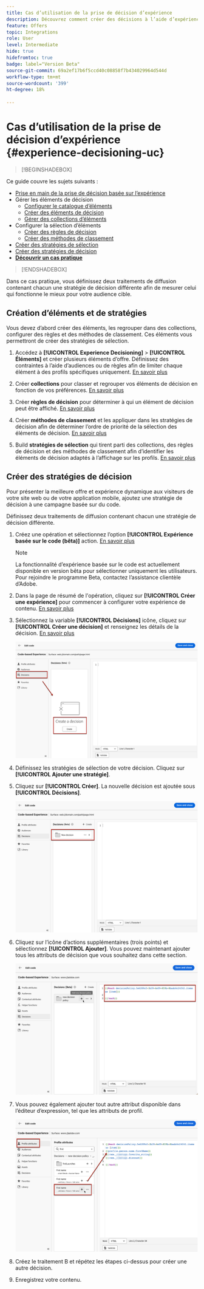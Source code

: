 ```yaml
---
title: Cas d’utilisation de la prise de décision d’expérience
description: Découvrez comment créer des décisions à l’aide d’expériences avec le canal basé sur le code
feature: Offers
topic: Integrations
role: User
level: Intermediate
hide: true
hidefromtoc: true
badge: label="Version Beta"
source-git-commit: 69a2ef17b6f5ccd40c08858f7b434029964d544d
workflow-type: tm+mt
source-wordcount: '399'
ht-degree: 18%

---
```


# Cas d’utilisation de la prise de décision d’expérience {#experience-decisioning-uc}

>[!BEGINSHADEBOX]

Ce guide couvre les sujets suivants :

* [Prise en main de la prise de décision basée sur l’expérience](gs-experience-decisioning.md)
* Gérer les éléments de décision
   * [Configurer le catalogue d’éléments](catalogs.md)
   * [Créer des éléments de décision](items.md)
   * [Gérer des collections d’éléments](collections.md)
* Configurer la sélection d’éléments
   * [Créer des règles de décision](rules.md)
   * [Créer des méthodes de classement](ranking.md)
* [Créer des stratégies de sélection](selection-strategies.md)
* [Créer des stratégies de décision](create-decision.md)
* **[Découvrir un cas pratique](experience-decisioning-uc.md)**

>[!ENDSHADEBOX]

Dans ce cas pratique, vous définissez deux traitements de diffusion contenant chacun une stratégie de décision différente afin de mesurer celui qui fonctionne le mieux pour votre audience cible.

## Création d’éléments et de stratégies

Vous devez d’abord créer des éléments, les regrouper dans des collections, configurer des règles et des méthodes de classement. Ces éléments vous permettront de créer des stratégies de sélection.

1. Accédez à **[!UICONTROL Experience Decisioning]** > **[!UICONTROL Éléments]** et créer plusieurs éléments d’offre. Définissez des contraintes à l’aide d’audiences ou de règles afin de limiter chaque élément à des profils spécifiques uniquement. [En savoir plus](items.md)

   <!--
   1. From the items list, click the **[!UICONTROL Edit schema]** button  and edit the custom attributes if needed. [Learn how to work with catalogs](catalogs.md)-->

1. Créer **collections** pour classer et regrouper vos éléments de décision en fonction de vos préférences. [En savoir plus](collections.md)

1. Créer **règles de décision** pour déterminer à qui un élément de décision peut être affiché. [En savoir plus](rules.md)

1. Créer **méthodes de classement** et les appliquer dans les stratégies de décision afin de déterminer l’ordre de priorité de la sélection des éléments de décision. [En savoir plus](ranking.md)

1. Build **stratégies de sélection** qui tirent parti des collections, des règles de décision et des méthodes de classement afin d’identifier les éléments de décision adaptés à l’affichage sur les profils. [En savoir plus](selection-strategies.md)

## Créer des stratégies de décision

Pour présenter la meilleure offre et expérience dynamique aux visiteurs de votre site web ou de votre application mobile, ajoutez une stratégie de décision à une campagne basée sur du code.

Définissez deux traitements de diffusion contenant chacun une stratégie de décision différente.

1. Créez une opération et sélectionnez l’option **[!UICONTROL Expérience basée sur le code (bêta)]** action. [En savoir plus](../code-based/create-code-based.md)

   >[!NOTE]
   >
   >La fonctionnalité d’expérience basée sur le code est actuellement disponible en version bêta pour sélectionner uniquement les utilisateurs. Pour rejoindre le programme Beta, contactez l’assistance clientèle d’Adobe.

1. Dans la page de résumé de l&#39;opération, cliquez sur **[!UICONTROL Créer une expérience]** pour commencer à configurer votre expérience de contenu. [En savoir plus](../campaigns/content-experiment.md)

1. Sélectionnez la variable **[!UICONTROL Décisions]** icône, cliquez sur **[!UICONTROL Créer une décision]** et renseignez les détails de la décision. [En savoir plus](create-decision.md)

   ![](assets/decision-code-based-create.png)

1. Définissez les stratégies de sélection de votre décision. Cliquez sur **[!UICONTROL Ajouter une stratégie]**.

1. Cliquez sur **[!UICONTROL Créer]**. La nouvelle décision est ajoutée sous **[!UICONTROL Décisions]**.

   ![](assets/decision-code-based-decision-added.png)

1. Cliquez sur l’icône d’actions supplémentaires (trois points) et sélectionnez **[!UICONTROL Ajouter]**. Vous pouvez maintenant ajouter tous les attributs de décision que vous souhaitez dans cette section.

   ![](assets/decision-code-based-add-decision.png)

1. Vous pouvez également ajouter tout autre attribut disponible dans l’éditeur d’expression, tel que les attributs de profil.

   ![](assets/decision-code-based-decision-profile-attribute.png)

1. Créez le traitement B et répétez les étapes ci-dessus pour créer une autre décision.

1. Enregistrez votre contenu.


